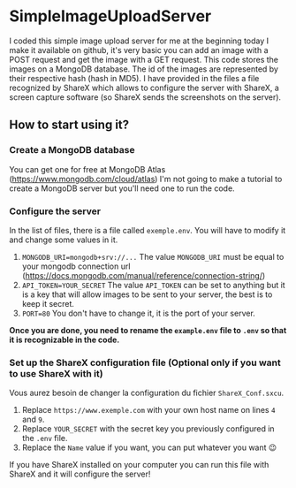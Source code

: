 # SimpleImageUploadServer

I coded this simple image upload server for me at the beginning today I make it available on github, it's very basic you can add an image with a POST request and get the image with a GET request. This code stores the images on a MongoDB database. The id of the images are represented by their respective hash (hash in MD5). I have provided in the files a file recognized by ShareX which allows to configure the server with ShareX, a screen capture software (so ShareX sends the screenshots on the server).

## How to start using it?

### Create a MongoDB database

You can get one for free at MongoDB Atlas (https://www.mongodb.com/cloud/atlas)
I'm not going to make a tutorial to create a MongoDB server but you'll need one to run the code.

### Configure the server

In the list of files, there is a file called `exemple.env`. You will have to modify it and change some values in it.

1. `MONGODB_URI=mongodb+srv://...` The value `MONGODB_URI` must be equal to your mongodb connection url (https://docs.mongodb.com/manual/reference/connection-string/)
2. `API_TOKEN=YOUR_SECRET` The value `API_TOKEN` can be set to anything but it is a key that will allow images to be sent to your server, the best is to keep it secret.
3. `PORT=80` You don't have to change it, it is the port of your server.

**Once you are done, you need to rename the `example.env` file to `.env` so that it is recognizable in the code.**

### Set up the ShareX configuration file (Optional only if you want to use ShareX with it)

Vous aurez besoin de changer la configuration du fichier `ShareX_Conf.sxcu`.

1. Replace `https://www.exemple.com` with your own host name on lines `4` and `9`.
2. Replace `YOUR_SECRET` with the secret key you previously configured in the `.env` file.
3. Replace the `Name` value if you want, you can put whatever you want 😉

If you have ShareX installed on your computer you can run this file with ShareX and it will configure the server!


      
